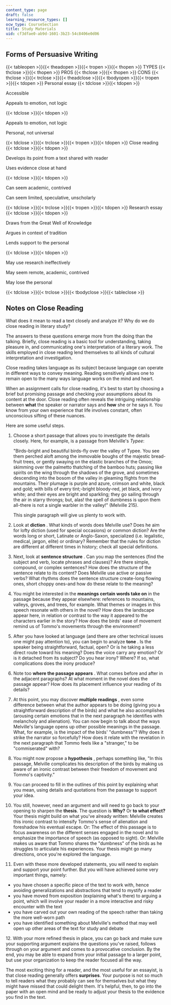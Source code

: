 ```yaml
---
content_type: page
draft: false
learning_resource_types: []
ocw_type: CourseSection
title: Study Materials
uid: cf3dfae0-ab9d-1601-3b23-54c8406e0d06
---
```

## Forms of Persuasive Writing

{{< tableopen >}}{{< theadopen >}}{{< tropen >}}{{< thopen >}}
TYPES
{{< thclose >}}{{< thopen >}}
PROS
{{< thclose >}}{{< thopen >}}
CONS
{{< thclose >}}{{< trclose >}}{{< theadclose >}}{{< tbodyopen >}}{{< tropen >}}{{< tdopen >}}
Personal essay
{{< tdclose >}}{{< tdopen >}}

Accessible

Appeals to emotion, not logic

{{< tdclose >}}{{< tdopen >}}

Appeals to emotion, not logic

Personal, not universal

{{< tdclose >}}{{< trclose >}}{{< tropen >}}{{< tdopen >}}
Close reading
{{< tdclose >}}{{< tdopen >}}

Develops its point from a text shared with reader

Uses evidence close at hand

{{< tdclose >}}{{< tdopen >}}

Can seem academic, contrived

Can seem limited, speculative, unscholarly

{{< tdclose >}}{{< trclose >}}{{< tropen >}}{{< tdopen >}}
Research essay
{{< tdclose >}}{{< tdopen >}}

Draws from the Great Well of Knowledge

Argues in context of tradition

Lends support to the personal

{{< tdclose >}}{{< tdopen >}}

May use research ineffectively

May seem remote, academic, contrived

May lose the personal

{{< tdclose >}}{{< trclose >}}{{< tbodyclose >}}{{< tableclose >}}

## Notes on Close Reading

What does it mean to read a text closely and analyze it? Why do we do close reading in literary study?

The answers to these questions emerge more from the doing than the talking. Briefly, close reading is a basic tool for understanding, taking pleasure in, and communicating one's interpretation of a literary work. The skills employed in close reading lend themselves to all kinds of cultural interpretation and investigation.

Close reading takes language as its subject because language can operate in different ways to convey meaning. Reading sensitively allows one to remain open to the many ways language works on the mind and heart.

When an assignment calls for close reading, it's best to start by choosing a brief but promising passage and checking your assumptions about its content at the door. Close reading often reveals the intriguing relationship between **what** the speaker or narrator says and **how** she or he says it. You know from your own experience that life involves constant, often unconscious sifting of these nuances.

Here are some useful steps.

1. Choose a short passage that allows you to investigate the details closely. Here, for example, is a passage from Melville's *Typee*:       
      
    "Birds-bright and beautiful birds-fly over the valley of Typee. You see them perched aloft among the immovable boughs of the majestic bread-fruit trees, or gently swaying on the elastic branches of the Omoo; skimming over the palmetto thatching of the bamboo huts; passing like spirits on the wing through the shadows of the grove, and sometimes descending into the bosom of the valley in gleaming flights from the mountains. Their plumage is purple and azure, crimson and white, black and gold; with bills of every tint;-bright bloody-red, jet black, and ivory white; and their eyes are bright and sparkling; they go sailing through the air in starry throngs; but, alas! the spell of dumbness is upon them all-there is not a single warbler in the valley!" (Melville 215).       
      
    This single paragraph will give us plenty to work with.
2. Look at **diction** . What kinds of words does Melville use? Does he aim for lofty diction (used for special occasions) or common diction? Are the words long or short, Latinate or Anglo-Saxon, specialized (i.e. legalistic, medical, jargon, elite) or ordinary? Remember that the rules for diction are different at different times in history; check all special definitions.
3. Next, look at **sentence structure** . Can you map the sentences (find the subject and verb, locate phrases and clauses)? Are there simple, compound, or complex sentences? How does the structure of the sentence relate to its content? Does Melville use active or passive verbs? What rhythms does the sentence structure create-long flowing ones, short choppy ones-and how do these relate to the meaning?
4. You might be interested in the **meanings certain words take on** in the passage because they appear elsewhere: references to mountains, valleys, groves, and trees, for example. What themes or images in this speech resonate with others in the novel? How does the landscape appear here, in relation or contrast to the way it appeared to the characters earlier in the story? How does the birds' ease of movement remind us of Tommo's movements through the environment?
5. After you have looked at language (and there are other technical issues one might pay attention to), you can begin to analyze **tone** . Is the speaker being straightforward, factual, open? Or is he taking a less direct route toward his meaning? Does the voice carry any emotion? Or is it detached from its subject? Do you hear irony? Where? If so, what complications does the irony produce?
6. Note too **where the passage appears** . What comes before and after in the adjacent paragraphs? At what moment in the novel does the passage appear? How does its placement influence your reading of its details?
7. At this point, you may discover **multiple readings** , even some difference between what the author appears to be doing (giving you a straightforward description of the birds) and what he also accomplishes (arousing certain emotions that in the next paragraph he identifies with melancholy and alienation). You can now begin to talk about the ways Melville's language opens up other possible meanings in the passage. What, for example, is the impact of the birds' "dumbness"? Why does it strike the narrator so forcefully? How does it relate with the revelation in the next paragraph that Tommo feels like a "stranger," to be "commiserated" with?
8. You might now propose a **hypothesis** , perhaps something like, "In this passage, Melville complicates his description of the birds by making us aware of an ironic contrast between their freedom of movement and Tommo's captivity."
9. You can proceed to fill in the outlines of this point by explaining what you mean, using details and quotations from the passage to support your idea.
10. You still, however, need an argument and will need to go back to your opening to sharpen the **thesis**. The question is **Why?** Or **to what effect?** Your thesis might build on what you've already written: Melville creates this ironic contrast to intensify Tommo's sense of alienation and foreshadow his eventual escape. Or: The effect of this passage is to focus awareness on the different senses engaged in the novel and to emphasize the importance of speech (as opposed to sight). Or: Melville makes us aware that Tommo shares the "dumbness" of the birds as he struggles to articulate his experiences. Your thesis might go many directions, once you're explored the language.
11. Even with these more developed statements, you will need to explain and support your point further. But you will have achieved some very important things, namely:

- you have chosen a specific piece of the text to work with, hence avoiding generalizations and abstractions that tend to mystify a reader
- you have moved from exposition (explaining what's there) to arguing a point, which will involve your reader in a more interactive and risky encounter with the text
- you have carved out your own reading of the speech rather than taking the more well-worn path
- you have identified something about Melville's method that may well open up other areas of the text for study and debate 

12\. With your more refined thesis in place, you can go back and make sure your supporting argument explains the questions you've raised, follows through on your argument and comes to a provocative conclusion. By the end, you may be able to expand from your initial passage to a larger point, but use your organization to keep the reader focused all the way.

The most exciting thing for a reader, and the most useful for an essayist, is that close reading generally offers **surprises**. Your purpose is not so much to tell readers what they probably can see for themselves but what they might have missed that could delight them. It's helpful, then, to go into the paper with an open mind and be ready to adjust your thesis to the evidence you find in the text.
